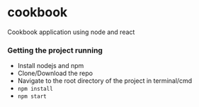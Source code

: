 # cookbook
Cookbook application using node and react

### Getting the project running
* Install nodejs and npm
* Clone/Download the repo
* Navigate to the root directory of the project in terminal/cmd
* `npm install`
* `npm start`
